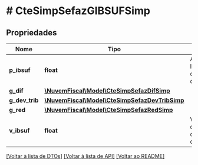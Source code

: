 # # CteSimpSefazGIBSUFSimp

## Propriedades

Nome | Tipo | Descrição | Comentários
------------ | ------------- | ------------- | -------------
**p_ibsuf** | **float** | Aliquota do IBS de competência das UF. |
**g_dif** | [**\NuvemFiscal\Model\CteSimpSefazDifSimp**](CteSimpSefazDifSimp.md) |  | [optional]
**g_dev_trib** | [**\NuvemFiscal\Model\CteSimpSefazDevTribSimp**](CteSimpSefazDevTribSimp.md) |  | [optional]
**g_red** | [**\NuvemFiscal\Model\CteSimpSefazRedSimp**](CteSimpSefazRedSimp.md) |  | [optional]
**v_ibsuf** | **float** | Valor do IBS de competência das UF. |

[[Voltar à lista de DTOs]](../../README.md#models) [[Voltar à lista de API]](../../README.md#endpoints) [[Voltar ao README]](../../README.md)
